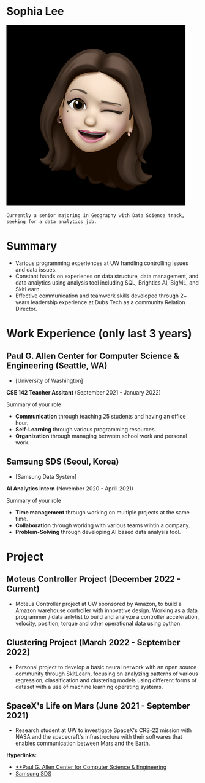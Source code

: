 # Sophia Lee
![profile picture](assets/img/profile.jpeg)



    Currently a senior majoring in Geography with Data Science track, seeking for a data analytics job.


# Summary

- Various programming experiences at UW handling controlling issues and data issues.
- Constant hands on experienes on data structure, data management, and data analytics using analysis tool including SQL, Brightics AI, BigML, and SkitLearn.
- Effective communication and teamwork skills developed through 2+ years leadership experience at Dubs Tech as a community Relation Director.

# Work Experience (only last 3 years)

## Paul G. Allen Center for Computer Science & Engineering (Seattle, WA)

* [University of Washington]

 **CSE 142 Teacher Assitant** (September 2021 - January 2022)

Summary of your role

- **Communication** through teaching 25 students and having an office hour.
- **Self-Learning** through various programming resources.
- **Organization** through managing between school work and personal work.

## Samsung SDS (Seoul, Korea)

* [Samsung Data System]

**AI Analytics Intern** (November 2020 - Aprill 2021)

Summary of your role

- **Time management** through working on multiple projects at the same time.
- **Collaboration** through working with various teams wihtin a company.
- **Problem-Solving** through developing AI based data analysis tool.

# Project

## Moteus Controller Project (December 2022 - Current)
- Moteus Controller project at UW sponsored by Amazon, to build a Amazon warehouse controller with innovative design. Working as a data programmer / data anlytist to build and analyze a controller acceleration, velocity, position, torque and other operational data using python.

## Clustering Project (March 2022 - September 2022)
- Personal project to develop a basic neural network with an open source community through SkitLearn, focusing on analyzing patterns of various regression, classification and clustering models using different forms of dataset with a use of machine learning operating systems.

## SpaceX's Life on Mars (June 2021 - September 2021)
- Research student at UW to investigate SpaceX's CRS-22 mission with NASA and the spacecraft's infrastructure with their softwares that enables communication between Mars and the Earth.



**Hyperlinks:**
- [**Paul G. Allen Center for Computer Science & Engineering](https://www.cs.washington.edu)
- [Samsung SDS](https://www.samsungsds.com/us/index.html)

